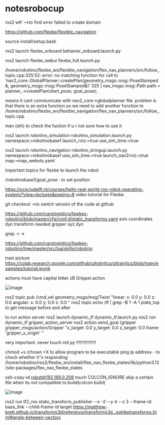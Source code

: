 # notesrobocup
ros2 wtf -->to find error
failed to create domain

https://github.com/flexbe/flexible_navigation

source install/setup.bash 

ros2 launch flexbe_onboard behavior_onboard.launch.py

ros2 launch flexbe_webui flexbe_full.launch.py

/home/robotino/flexbe_ws/flexible_navigation/flex_nav_planners/src/follow_topic.cpp:325:52: error: no matching function for call to ‘nav2_core::GlobalPlanner::createPlan(geometry_msgs::msg::PoseStamped&, geometry_msgs::msg::PoseStamped&)’
325 |     nav_msgs::msg::Path path = planner_->createPlan(start_pose, goal_pose);

means it cant communicate with nav2_core->globalplanner file. problem is that there is an extra function.so we need to add another function to /home/robotino/flexbe_ws/flexible_navigation/flex_nav_planners/src/follow_topic.cpp

man (sth) to check the fuction if u r not sure how to use it

ros2 launch robotino_simulation robotino_simulation.launch.py namespace:=robotinobase1 launch_rviz:=true use_sim_time:=true

ros2 launch robotino_navigation robotino_bringup.launch.py namespace:=robotinobase1 use_sim_time:=true launch_nav2rviz:=true map:=map_webots.yaml

important topics for flexbe to launch the robot

/robotinobase1/goal_pose : to set position

https://ocw.tudelft.nl/courses/hello-real-world-ros-robot-operating-system/?view=lectures&paging=8 video tutorial for Flexbe

git checkout <distro> ->to switch version of the code at github

https://github.com/carologistics/fawkes-robotino/blob/master/cfg/conf.d/static_transforms.yaml axis coordinates
dyn transform needed gripper xyz dyn

grep -r ->

https://github.com/carologistics/fawkes-robotino/tree/master/src/lua/skills/robotino 

train picture https://colab.research.google.com/github/ultralytics/ultralytics/blob/main/examples/tutorial.ipynb

actions must have capital letter zB Gripper.action

![image](https://github.com/user-attachments/assets/f2ea371e-1ced-4fe9-b611-d8d649c049d3)

ros2 topic pub /cmd_vel geometry_msgs/msg/Twist "linear:
  x: 0.0
  y: 0.0
  z: 0.0
angular:
  x: 0.0
  y: 0.0
  z: 0.0
"
ros2 topic echo /tf | grep -B 1 -A 1 plate_top to get message before and after

to run action server
ros2 launch dynamic_tf dynamic_tf.launch.py
ros2 run dynamic_tf gripper_action_server
ros2 action send_goal /gripper gripper_msgs/action/Gripper "x_target: 0.0
y_target: 0.0
z_target: 0.0
frame: 'gripper_x_origin'
"

very important. never touch _init_.py !!!!!!!!!!!!!!!!

chmod +x /chown +X to allow program to be executable
ping ip address - to check whether it"s responding
/home/robotino/ros2/flexbe_ws/install/flex_nav_flexbe_states/lib/python3.12/site-packages/flex_nav_flexbe_states

ssh-copy-id robot@192.168.0.208
touch COLCON_IGNORE skip a certain file when its not compatible to build(colcon build)

![image](https://github.com/user-attachments/assets/d9e10a67-bf5b-4f5f-a2e7-eb804a5670a4)

ros2 run tf2_ros static_transform_publisher --x -2 --y 4 --z 3 --frame-id base_link --child-frame-id target
https://matthew-brett.github.io/transforms3d/reference/transforms3d._gohlketransforms.html#angle-between-vectors
